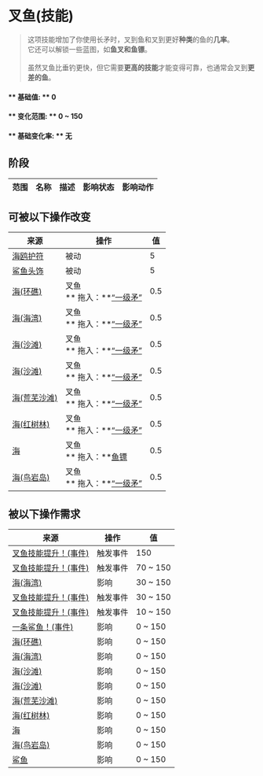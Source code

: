 # 叉鱼(技能)  
> 这项技能增加了你使用长矛时，叉到鱼和叉到更好<b>种类</b>的鱼的<b>几率</b>。<br>它还可以解锁一些蓝图，如<b>鱼叉和鱼镖</b>。<br><br>虽然叉鱼比垂钓更快，但它需要<b>更高的技能</b>才能变得可靠，也通常会叉到<b>更差的鱼</b>。  
  
#### ** 基础值: ** 0   
#### ** 变化范围: ** 0 ~ 150  
#### ** 基础变化率: ** 无   
## 阶段  
范围  |  名称  |  描述  |  影响状态  |  影响动作  
----  |  ----  |  ----  |  ----  |  ----  
## 可被以下操作改变  
来源  |  操作  |  值  
----  |  ----  |  ----  
[海鸥护符](SeagullCharm.md)  |  被动  |  5  
[鲨鱼头饰](SharkHeadpiece.md)  |  被动  |  5  
[海(环礁)](Sea_Atoll.md)  |  叉鱼<br>** 拖入：**[“一级矛”](tag_Spear.md)  |  0.5  
[海(海湾)](Sea_Bay.md)  |  叉鱼<br>** 拖入：**[“一级矛”](tag_Spear.md)  |  0.5  
[海(沙滩)](Sea_Beach.md)  |  叉鱼<br>** 拖入：**[“一级矛”](tag_Spear.md)  |  0.5  
[海(沙滩)](Sea_Cove.md)  |  叉鱼<br>** 拖入：**[“一级矛”](tag_Spear.md)  |  0.5  
[海(荒芜沙滩)](Sea_DesolateBeach.md)  |  叉鱼<br>** 拖入：**[“一级矛”](tag_Spear.md)  |  0.5  
[海(红树林)](Sea_Mangroves.md)  |  叉鱼<br>** 拖入：**[“一级矛”](tag_Spear.md)  |  0.5  
[海](Sea_Raft.md)  |  叉鱼<br>** 拖入：**[鱼镖](HarpoonBone.md)  |  0.5  
[海(鸟岩岛)](Sea_Rocks.md)  |  叉鱼<br>** 拖入：**[“一级矛”](tag_Spear.md)  |  0.5  
## 被以下操作需求  
来源  |  操作  |  值  
----  |  ----  |  ----  
[叉鱼技能提升！(事件)](Event_SkillSpearFishing4.md)  |  触发事件  |  150  
[叉鱼技能提升！(事件)](Event_SkillSpearFishing3.md)  |  触发事件  |  70 ~ 150  
[海(海湾)](Sea_Bay.md)  |  影响  |  30 ~ 150  
[叉鱼技能提升！(事件)](Event_SkillSpearFishing2.md)  |  触发事件  |  30 ~ 150  
[叉鱼技能提升！(事件)](Event_SkillSpearFishing1.md)  |  触发事件  |  10 ~ 150  
[一条鲨鱼！(事件)](Event_SharkFight.md)  |  影响  |  0 ~ 150  
[海(环礁)](Sea_Atoll.md)  |  影响  |  0 ~ 150  
[海(海湾)](Sea_Bay.md)  |  影响  |  0 ~ 150  
[海(沙滩)](Sea_Beach.md)  |  影响  |  0 ~ 150  
[海(沙滩)](Sea_Cove.md)  |  影响  |  0 ~ 150  
[海(荒芜沙滩)](Sea_DesolateBeach.md)  |  影响  |  0 ~ 150  
[海(红树林)](Sea_Mangroves.md)  |  影响  |  0 ~ 150  
[海](Sea_Raft.md)  |  影响  |  0 ~ 150  
[海(鸟岩岛)](Sea_Rocks.md)  |  影响  |  0 ~ 150  
[鲨鱼](SharkVisitor.md)  |  影响  |  0 ~ 150  


<script>document.title="叉鱼(技能) - 卡牌生存百科 Card Survival Wiki";</script>